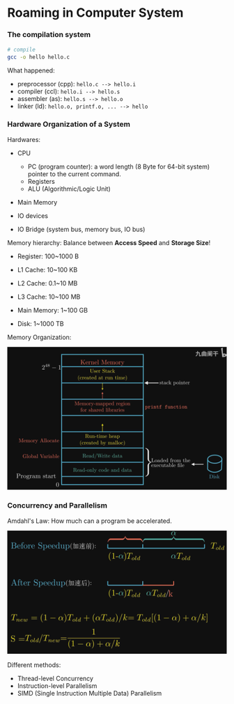 # Roaming in Computer System

### The compilation system

```bash
# compile
gcc -o hello hello.c
```

What happened:

* preprocessor (cpp): `hello.c --> hello.i`
* compiler (ccl): `hello.i --> hello.s`
* assembler (as): `hello.s --> hello.o`
* linker (ld): `hello.o, printf.o, ... --> hello`


### Hardware Organization of a System

Hardwares:

* CPU

  * PC (program counter): a word length (8 Byte for 64-bit system) pointer to the current command.
  * Registers
  * ALU (Algorithmic/Logic Unit)

* Main Memory

* IO devices

* IO Bridge (system bus, memory bus, IO bus)

  

Memory hierarchy: Balance between **Access Speed** and **Storage Size**!

* Register: 100~1000 B
* L1 Cache: 10~100 KB

* L2 Cache: 0.1~10 MB
* L3 Cache: 10~100 MB
* Main Memory: 1~100 GB
* Disk: 1~1000 TB


Memory Organization:

![image-20221202103252080](roaming.assets/image-20221202103252080.png)


### Concurrency and Parallelism

Amdahl's Law: How much can a program be accelerated.

![image-20221202103648538](roaming.assets/image-20221202103648538.png)


Different methods:

* Thread-level Concurrency
* Instruction-level Parallelism
* SIMD (Single Instruction Multiple Data) Parallelism
